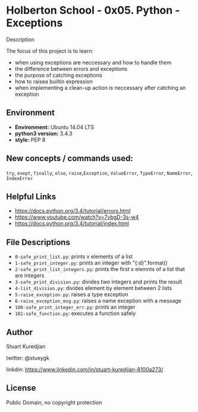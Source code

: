 # Holberton School - 0x05. Python - Exceptions
Description

The focus of this project is to learn:
* when using exceptions are neccessary and how to handle them
* the difference between errors and exceptions
* the purpose of catching exceptions
* how to raisea builtin expression
* when implementing a clean-up action is neccessary after catching an exception

## Environment
* __Environment:__ Ubuntu 14.04 LTS
* __python3 version:__ 3.4.3
* __style:__ PEP 8

## New concepts / commands used:
``try``, ``exept``, ``finally``, ``else``, ``raise``,``Exception``, ``ValueError``, ``TypeError``, ``NameError``, ``IndexError``
## Helpful Links
* https://docs.python.org/3.4/tutorial/errors.html
* https://www.youtube.com/watch?v=7vbgD-3s-w4
* https://docs.python.org/3.4/tutorial/index.html

## File Descriptions
- `0-safe_print_list.py`: prints x elements of a list
- `1-safe_print_integer.py`: prints an integer with "{:d}".format()
- `2-safe_print_list_integers.py`: prints the first x elemnts of a list that are integers
- `3-safe_print_division.py`: divides two integers and prints the result
- `4-list_division.py`: divides element by element between 2 lists
- `5-raise_exception.py`: raises a type exception
- `6-raise_exception_msg.py`: raises a name exception with a message
- `100-safe_print_integer_err.py`: prints an integer
- `101-safe_function.py`: executes a function safely

## Author
Stuart Kuredjian

twitter: @stueygk

linkdin: https://www.linkedin.com/in/stuart-kuredjian-8100a273/

## License
Public Domain, no copyright protection
